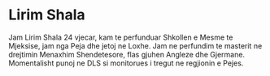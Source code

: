 # Lirim Shala

Jam Lirim Shala 24 vjecar, kam te perfunduar Shkollen e Mesme te Mjeksise, jam nga Peja dhe jetoj ne Loxhe.
Jam ne perfundim te masterit ne drejtimin Menaxhim Shendetesore, flas gjuhen Angleze dhe Gjermane.
Momentalisht punoj ne DLS si monitorues i tregut ne regjionin e Pejes.
